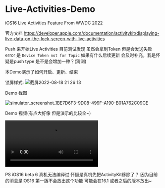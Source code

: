 # Live-Activities-Demo
iOS16 Live Activities Feature From WWDC 2022

官方文档 https://developer.apple.com/documentation/activitykit/displaying-live-data-on-the-lock-screen-with-live-activities

Push 来开始Live Activities 目前测试发现 虽然会拿到Token 但是会发送失败 error 是 `Device Token not for Topic`
如果有什么后续更新 会及时补充，我是怀疑是push type 是不是会增加一种？(猜测)

本Demo演示了如何开启、更新、结束

锁屏样式:
![截屏2022-08-18 21 26 13](https://user-images.githubusercontent.com/6234801/185406411-e2fda553-a0a1-45d3-94b3-9fc1d2f261d2.png)

Demo 截图

![simulator_screenshot_1BE7D6F3-9D08-499F-A190-B01A762C09CE](https://user-images.githubusercontent.com/6234801/185403960-9bcbe5c9-3b70-43ee-99c2-8500a64edb6a.png)

Demo 视频(有点大好像 但是演示的比较全~)

![simulator_screenshot_1BE7D6F3-9D08-499F-A190-B01A762C09CE](https://github.com/jerryliurui/Live-Activities-Demo/blob/main/RPReplay_Final1660290754.MP4)

PS
iOS16 beta 6 真机无法编译过 怀疑是真机先把ActivityKit移除了？ 因为目前的消息是iOS16 第一版不会放出这个功能 可能会在16.1 或者之后的版本放出~


